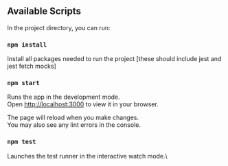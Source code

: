 ## Available Scripts

In the project directory, you can run:

### `npm install`

Install all packages needed to run the project
[these should include jest and jest fetch mocks]

### `npm start`

Runs the app in the development mode.\
Open [http://localhost:3000](http://localhost:3000) to view it in your browser.

The page will reload when you make changes.\
You may also see any lint errors in the console.

### `npm test`

Launches the test runner in the interactive watch mode.\
